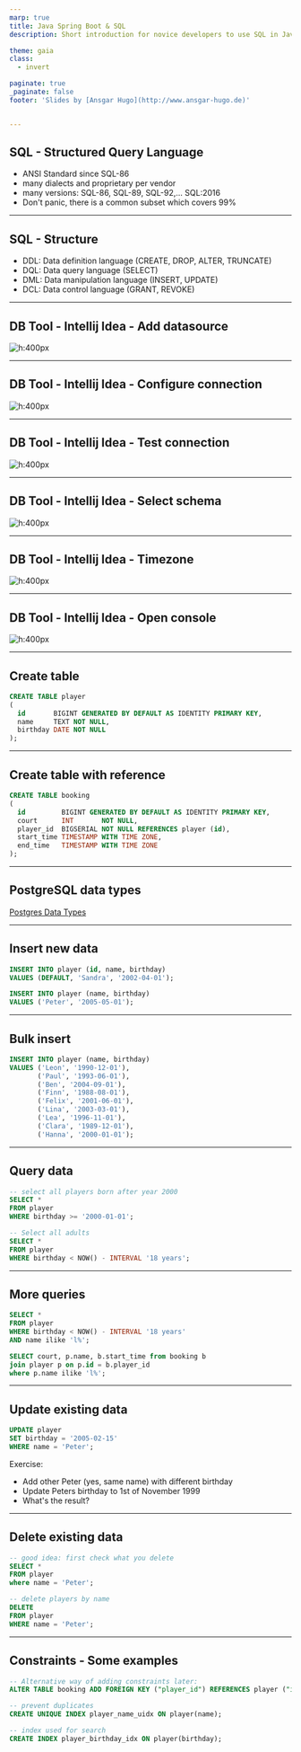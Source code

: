 ```yaml
---
marp: true
title: Java Spring Boot & SQL
description: Short introduction for novice developers to use SQL in Java

theme: gaia
class:
  - invert

paginate: true
_paginate: false
footer: 'Slides by [Ansgar Hugo](http://www.ansgar-hugo.de)'


---
```

## SQL - Structured Query Language
- ANSI Standard since SQL-86
- many dialects and proprietary per vendor
- many versions: SQL-86, SQL-89, SQL-92,... SQL:2016
- Don't panic, there is a common subset which covers 99%

---
## SQL - Structure
- DDL: Data definition language (CREATE, DROP, ALTER, TRUNCATE)
- DQL: Data query language (SELECT)
- DML: Data manipulation language (INSERT, UPDATE)
- DCL: Data control language (GRANT, REVOKE)

---
## DB Tool - Intellij Idea - Add datasource
![h:400px](img/idea_01.png "Add datasource")

---
## DB Tool - Intellij Idea - Configure connection

![h:400px](img/idea_02.png "Configure jdbc connection")

---
## DB Tool - Intellij Idea - Test connection
![h:400px](img/idea_03.png "Test connection")

---
## DB Tool - Intellij Idea - Select schema
![h:400px](img/idea_04.png "Select public schema")

---
## DB Tool - Intellij Idea - Timezone
![h:400px](img/idea_06_timezone.png "timezone")

---
## DB Tool - Intellij Idea - Open console
![h:400px](img/idea_05.png "console")

---
## Create table
```sql
CREATE TABLE player
(
  id       BIGINT GENERATED BY DEFAULT AS IDENTITY PRIMARY KEY,
  name     TEXT NOT NULL,
  birthday DATE NOT NULL
);
```

---
## Create table with reference
```sql
CREATE TABLE booking
(
  id         BIGINT GENERATED BY DEFAULT AS IDENTITY PRIMARY KEY,
  court      INT       NOT NULL,
  player_id  BIGSERIAL NOT NULL REFERENCES player (id),
  start_time TIMESTAMP WITH TIME ZONE,
  end_time   TIMESTAMP WITH TIME ZONE
);
```

---
## PostgreSQL data types
[Postgres Data Types](https://www.postgresql.org/docs/current/datatype.html)

---
## Insert new data

```sql
INSERT INTO player (id, name, birthday)
VALUES (DEFAULT, 'Sandra', '2002-04-01');

INSERT INTO player (name, birthday)
VALUES ('Peter', '2005-05-01');
```

---
## Bulk insert
```sql
INSERT INTO player (name, birthday)
VALUES ('Leon', '1990-12-01'),
       ('Paul', '1993-06-01'),
       ('Ben', '2004-09-01'),
       ('Finn', '1988-08-01'),
       ('Felix', '2001-06-01'),
       ('Lina', '2003-03-01'),
       ('Lea', '1996-11-01'),
       ('Clara', '1989-12-01'),
       ('Hanna', '2000-01-01');
```

---
## Query data
```sql
-- select all players born after year 2000
SELECT *
FROM player
WHERE birthday >= '2000-01-01';
```
```sql
-- Select all adults
SELECT *
FROM player
WHERE birthday < NOW() - INTERVAL '18 years';
```
---
## More queries
```sql
SELECT *
FROM player
WHERE birthday < NOW() - INTERVAL '18 years'
AND name ilike 'l%';
```
```sql
SELECT court, p.name, b.start_time from booking b
join player p on p.id = b.player_id
where p.name ilike 'l%';
```
---
## Update existing data
```sql
UPDATE player
SET birthday = '2005-02-15'
WHERE name = 'Peter';
```
Exercise:
- Add other Peter (yes, same name) with different birthday
- Update Peters birthday to 1st of November 1999
- What's the result?

---
## Delete existing data
```sql
-- good idea: first check what you delete
SELECT *
FROM player
where name = 'Peter';

-- delete players by name
DELETE
FROM player
WHERE name = 'Peter';
```
---
## Constraints - Some examples
```sql
-- Alternative way of adding constraints later:
ALTER TABLE booking ADD FOREIGN KEY ("player_id") REFERENCES player ("id");

-- prevent duplicates
CREATE UNIQUE INDEX player_name_uidx ON player(name);

-- index used for search
CREATE INDEX player_birthday_idx ON player(birthday);
```
